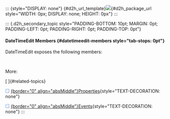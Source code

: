 ::: {style="DISPLAY: none"}
[](ms-xhelp:///?Id=d2h_url_template){#d2h_url_template}![](!package_url!){#d2h_package_url style="WIDTH: 0px; DISPLAY: none; HEIGHT: 0px"}
:::

::: {.d2h_secondary_topic style="PADDING-BOTTOM: 10pt; MARGIN: 0pt; PADDING-LEFT: 0pt; PADDING-RIGHT: 0pt; PADDING-TOP: 0pt"}
#### DateTimeEdit Members {#datetimeedit-members style="tab-stops: 0pt"}

DateTimeEdit exposes the following members:

 

More:

[ ]{#related-topics}

[![](button.gif){border="0" align="absMiddle"}Properties](ms-xhelp:///?Id=c5e31dd2-0ac4-444c-9c14-148957bea4e3){style="TEXT-DECORATION: none"}

[![](button.gif){border="0" align="absMiddle"}Events](ms-xhelp:///?Id=3f60951e-27f7-41a1-b032-dd00cbf16e97){style="TEXT-DECORATION: none"}
:::

